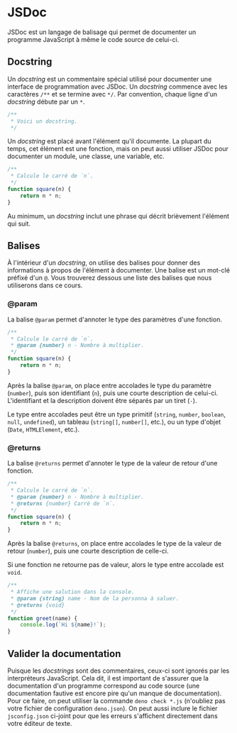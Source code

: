 # JSDoc

JSDoc est un langage de balisage qui permet de documenter un programme
JavaScript à même le code source de celui-ci.

## Docstring

Un _docstring_ est un commentaire spécial utilisé pour documenter une
interface de programmation avec JSDoc. Un _docstring_ commence avec les
caractères `/**` et se termine avec `*/`. Par convention, chaque ligne
d'un _docstring_ débute par un `*`.

```js
/**
 * Voici un docstring.
 */
```

Un _docstring_ est placé avant l'élément qu'il documente. La plupart du
temps, cet élément est une fonction, mais on peut aussi utiliser JSDoc
pour documenter un module, une classe, une variable, etc.

```js
/**
 * Calcule le carré de `n`.
 */
function square(n) {
    return n * n;
}
```

Au minimum, un _docstring_ inclut une phrase qui décrit brièvement
l'élément qui suit.

## Balises

À l'intérieur d'un _docstring_, on utilise des balises pour donner des
informations à propos de l'élément à documenter. Une balise est un
mot-clé préfixé d'un `@`. Vous trouverez dessous une liste des balises
que nous utiliserons dans ce cours.

### @param

La balise `@param` permet d'annoter le type des paramètres d'une
fonction.

```js
/**
 * Calcule le carré de `n`.
 * @param {number} n - Nombre à multiplier.
 */
function square(n) {
    return n * n;
}
```

Après la balise `@param`, on place entre accolades le type du paramètre
(`number`), puis son identifiant (`n`), puis une courte description de
celui-ci. L'identifiant et la description doivent être séparés par un
tiret (`-`).

Le type entre accolades peut être un type primitif (`string`, `number`,
`boolean`, `null`, `undefined`), un tableau (`string[]`, `number[]`,
etc.), ou un type d'objet (`Date`, `HTMLElement`, etc.).

### @returns

La balise `@returns` permet d'annoter le type de la valeur de retour
d'une fonction.

```js
/**
 * Calcule le carré de `n`.
 * @param {number} n - Nombre à multiplier.
 * @returns {number} Carré de `n`.
 */
function square(n) {
    return n * n;
}
```

Après la balise `@returns`, on place entre accolades le type de la
valeur de retour (`number`), puis une courte description de celle-ci.

Si une fonction ne retourne pas de valeur, alors le type entre accolade
est `void`.

```js
/**
 * Affiche une salution dans la console.
 * @param {string} name - Nom de la personna à saluer.
 * @returns {void}
 */
function greet(name) {
    console.log(`Hi ${name}!`);
}
```

## Valider la documentation

Puisque les _docstrings_ sont des commentaires, ceux-ci sont ignorés par
les interpréteurs JavaScript. Cela dit, il est important de s'assurer
que la documentation d'un programme correspond au code source (une
documentation fautive est encore pire qu'un manque de documentation).
Pour ce faire, on peut utiliser la commande `deno check *.js` (n'oubliez
pas votre fichier de configuration `deno.json`). On peut aussi inclure
le fichier `jsconfig.json` ci-joint pour que les erreurs s'affichent
directement dans votre éditeur de texte.
